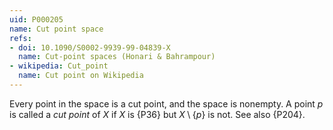 ```yaml
---
uid: P000205
name: Cut point space
refs:
- doi: 10.1090/S0002-9939-99-04839-X
  name: Cut-point spaces (Honari & Bahrampour)
- wikipedia: Cut_point
  name: Cut point on Wikipedia
---
```


Every point in the space is a cut point, and the space is nonempty.
A point $p$ is called a *cut point* of $X$ if $X$ is {P36} but $X \setminus \{p\}$ is not. See also {P204}.

